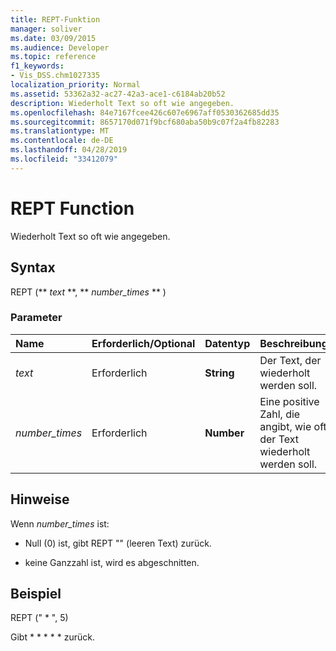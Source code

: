 ```yaml
---
title: REPT-Funktion
manager: soliver
ms.date: 03/09/2015
ms.audience: Developer
ms.topic: reference
f1_keywords:
- Vis_DSS.chm1027335
localization_priority: Normal
ms.assetid: 53362a32-ac27-42a3-ace1-c6184ab20b52
description: Wiederholt Text so oft wie angegeben.
ms.openlocfilehash: 84e7167fcee426c607e6967aff0530362685dd35
ms.sourcegitcommit: 8657170d071f9bcf680aba50b9c07f2a4fb82283
ms.translationtype: MT
ms.contentlocale: de-DE
ms.lasthandoff: 04/28/2019
ms.locfileid: "33412079"
---
```

# <a name="rept-function"></a>REPT Function

Wiederholt Text so oft wie angegeben. 
  
## <a name="syntax"></a>Syntax

REPT (** *text* **, ** *number_times* ** ) 
  
### <a name="parameters"></a>Parameter

|**Name**|**Erforderlich/Optional**|**Datentyp**|**Beschreibung**|
|:-----|:-----|:-----|:-----|
| _text_ <br/> |Erforderlich  <br/> |**String** <br/> | Der Text, der wiederholt werden soll.  <br/> |
| _number_times_ <br/> |Erforderlich  <br/> |**Number** <br/> |Eine positive Zahl, die angibt, wie oft der Text wiederholt werden soll.  <br/> |
   
## <a name="remarks"></a>Hinweise

Wenn  *number_times*  ist: 
  
- Null (0) ist, gibt REPT "" (leeren Text) zurück.
    
- keine Ganzzahl ist, wird es abgeschnitten.
    
## <a name="example"></a>Beispiel

REPT (" \* ", 5) 
  
Gibt \* \* \* \* \* zurück. 
  

